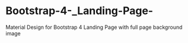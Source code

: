 # Bootstrap-4-_Landing-Page-
Material Design for Bootstrap 4 Landing Page with full page background image
